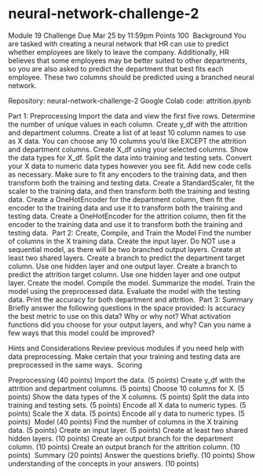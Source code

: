 # neural-network-challenge-2

Module 19 Challenge
Due Mar 25 by 11:59pm Points 100 
Background
You are tasked with creating a neural network that HR can use to predict whether employees are likely to leave the company. Additionally, HR believes that some employees may be better suited to other departments, so you are also asked to predict the department that best fits each employee. These two columns should be predicted using a branched neural network.

Repository: neural-network-challenge-2
Google Colab code: attrition.ipynb

Part 1: Preprocessing
Import the data and view the first five rows.
Determine the number of unique values in each column.
Create y_df with the attrition and department columns.
Create a list of at least 10 column names to use as X data. You can choose any 10 columns you’d like EXCEPT the attrition and department columns.
Create X_df using your selected columns. Show the data types for X_df.
Split the data into training and testing sets.
Convert your X data to numeric data types however you see fit. 
Add new code cells as necessary. 
Make sure to fit any encoders to the training data, and then transform both the training and testing data.
Create a StandardScaler, fit the scaler to the training data, and then transform both the training and testing data.
Create a OneHotEncoder for the department column, then fit the encoder to the training data and use it to transform both the training and testing data.
Create a OneHotEncoder for the attrition column, then fit the encoder to the training data and use it to transform both the training and testing data. 
Part 2: Create, Compile, and Train the Model
Find the number of columns in the X training data.
Create the input layer. Do NOT use a sequential model, as there will be two branched output layers.
Create at least two shared layers.
Create a branch to predict the department target column. Use one hidden layer and one output layer.
Create a branch to predict the attrition target column. Use one hidden layer and one output layer.
Create the model.
Compile the model.
Summarize the model.
Train the model using the preprocessed data.
Evaluate the model with the testing data.
Print the accuracy for both department and attrition. 
Part 3: Summary
Briefly answer the following questions in the space provided:
Is accuracy the best metric to use on this data? Why or why not?
What activation functions did you choose for your output layers, and why?
Can you name a few ways that this model could be improved? 

Hints and Considerations
Review previous modules if you need help with data preprocessing. Make certain that your training and testing data are preprocessed in the same ways. 
Scoring

Preprocessing (40 points)
Import the data. (5 points) Create y_df with the attrition and department columns. (5 points) Choose 10 columns for X. (5 points) Show the data types of the X columns. (5 points) Split the data into training and testing sets. (5 points) Encode all X data to numeric types. (5 points) Scale the X data. (5 points) Encode all y data to numeric types. (5 points) 
Model (40 points)
Find the number of columns in the X training data. (5 points) Create an input layer. (5 points) Create at least two shared hidden layers. (10 points) Create an output branch for the department column. (10 points) Create an output branch for the attrition column. (10 points) 
Summary (20 points)
Answer the questions briefly. (10 points) Show understanding of the concepts in your answers. (10 points)
